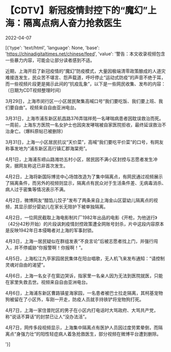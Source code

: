 # 【CDTV】新冠疫情封控下的“魔幻”上海：隔离点病人奋力抢救医生

2022-04-07

[{'type': 'text/html', 'language': None, 'base': 'https://chinadigitaltimes.net/chinese/feed', 'value': '警告：本文收录视频包含一些暴力内容，可能会让部分读者感到不适。

近期，上海开启了新冠疫情的“魔幻”防疫模式，大量因极端清零政策酿成的人道灾难接连发生，民众苦不堪言、怨声载道，呼吁停止“运动式防疫”的声音不绝于耳，而一些视频片段更是揭示此间的“抗疫乱象”，以下是一些网民收集、发布的内容：（日期为CDT视频整理时间）



3月29日，上海市闵行区一小区居民聚集高喊口号“我们要吃饭、我们要上班、我们要自由”。视频来自自由亚洲电台。



3月31日，上海市浦东新区航昌路376弄瑞祥苑一名哮喘病患者因耽误救治而死。 一周前，上海东方医院一名女护士也因突发哮喘被自家医院拒收，最终延误救治不治身亡。（爆料原帖已被删除）



3月31日，上海一小区居民抗议“天价菜”，高喊“我们要吃平价菜”的口号，有网友称事发地为“浦东新区高行镇汇郡海棠苑”。



4月1日，上海浦东崂山路潍坊五村小区，居民因不满小区封控与志愿者发生冲突，据网友称这已非首次发生。



4月2日，上海将新国际博览中心场馆改造为了集中隔离点，有网民通过视频展示了隔离条件，而另外的视频则显示，隔离点有民众对于生活条件差、无病毒消杀、病人过于密集等情况表示不满。 



4月2日，微博网友“醋馅儿饺子”发布了两条来自上海金山区婴幼儿隔离点的视频，其显示部分婴幼儿在家长无陪护下被单独隔离。





4月2日，一位网民截取上海电影制片厂1982年出品的电影《开枪，为他送行》（42分42秒开始）的片段讽刺疫情封控政策遭全网账号封杀，片中这段内容原本是反映1942年日本侵略者对上海的军事封锁。



4月3日，上海一居民疑似在群组发表“不良言论”后被志愿者找上门，并强行闯入，并不停威胁“你报警啊！你报啊！”。



4月5日，上海松江九亭家园居民集体在阳台唱歌，无人机飞来发布通知：“请控制灵魂对自由的渴望”。



4月6日，上海一名女子在窗边哭诉，指家里一名亲人因为无法到医院就医，只能在家里失救去世。视频来自自由亚洲电台。



4月6日，上海浦东新区曹路镇星海家园，一名患者被巴士拉走隔离，其柯基宠物狗被留在了小区外，车刚一开走，防疫人员就手持铁铲将宠物狗打死。



4月7日，上海一家住普陀区的男子在小区内打电话时大骂政府、大骂共产党，称“说话不算话”的封禁已让人“没办法活”。



4月7日，网传多段视频显示，上海集中隔离点有医护人员因过度劳累晕倒，而隔离点“身强力壮”的阳性轻症病人着急抢救医生，部分视频在微博平台遭到删除。

'}]